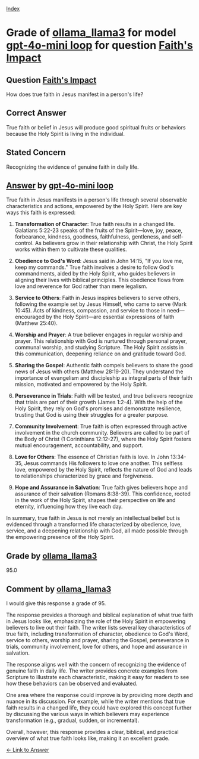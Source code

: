 
[Index](../../../../index.md)
# Grade of [ollama_llama3](../../../grading_models/ollama_llama3.md) for model [gpt-4o-mini loop](../../../answering_models/gpt-4o-mini_loop.md) for question [Faith's Impact](../../../questions/Faith_s_Impact.md)

## Question [Faith's Impact](../../../questions/Faith_s_Impact.md)
How does true faith in Jesus manifest in a person's life?

## Correct Answer
True faith or belief in Jesus will produce good spiritual fruits or behaviors because the Holy Spirit is living in the individual.

## Stated Concern
Recognizing the evidence of genuine faith in daily life.

## [Answer](../Faith_s_Impact.md) by [gpt-4o-mini loop](../../../answering_models/gpt-4o-mini_loop.md)
True faith in Jesus manifests in a person's life through several observable characteristics and actions, empowered by the Holy Spirit. Here are key ways this faith is expressed:

1. **Transformation of Character**: True faith results in a changed life. Galatians 5:22-23 speaks of the fruits of the Spirit—love, joy, peace, forbearance, kindness, goodness, faithfulness, gentleness, and self-control. As believers grow in their relationship with Christ, the Holy Spirit works within them to cultivate these qualities.

2. **Obedience to God's Word**: Jesus said in John 14:15, "If you love me, keep my commands." True faith involves a desire to follow God's commandments, aided by the Holy Spirit, who guides believers in aligning their lives with biblical principles. This obedience flows from love and reverence for God rather than mere legalism.

3. **Service to Others**: Faith in Jesus inspires believers to serve others, following the example set by Jesus Himself, who came to serve (Mark 10:45). Acts of kindness, compassion, and service to those in need—encouraged by the Holy Spirit—are essential expressions of faith (Matthew 25:40).

4. **Worship and Prayer**: A true believer engages in regular worship and prayer. This relationship with God is nurtured through personal prayer, communal worship, and studying Scripture. The Holy Spirit assists in this communication, deepening reliance on and gratitude toward God.

5. **Sharing the Gospel**: Authentic faith compels believers to share the good news of Jesus with others (Matthew 28:19-20). They understand the importance of evangelism and discipleship as integral parts of their faith mission, motivated and empowered by the Holy Spirit.

6. **Perseverance in Trials**: Faith will be tested, and true believers recognize that trials are part of their growth (James 1:2-4). With the help of the Holy Spirit, they rely on God's promises and demonstrate resilience, trusting that God is using their struggles for a greater purpose.

7. **Community Involvement**: True faith is often expressed through active involvement in the church community. Believers are called to be part of the Body of Christ (1 Corinthians 12:12-27), where the Holy Spirit fosters mutual encouragement, accountability, and support.

8. **Love for Others**: The essence of Christian faith is love. In John 13:34-35, Jesus commands His followers to love one another. This selfless love, empowered by the Holy Spirit, reflects the nature of God and leads to relationships characterized by grace and forgiveness.

9. **Hope and Assurance in Salvation**: True faith gives believers hope and assurance of their salvation (Romans 8:38-39). This confidence, rooted in the work of the Holy Spirit, shapes their perspective on life and eternity, influencing how they live each day.

In summary, true faith in Jesus is not merely an intellectual belief but is evidenced through a transformed life characterized by obedience, love, service, and a deepening relationship with God, all made possible through the empowering presence of the Holy Spirit.

## Grade by [ollama_llama3](../../../grading_models/ollama_llama3.md)
95.0

## Comment by [ollama_llama3](../../../grading_models/ollama_llama3.md)
I would give this response a grade of 95.

The response provides a thorough and biblical explanation of what true faith in Jesus looks like, emphasizing the role of the Holy Spirit in empowering believers to live out their faith. The writer lists several key characteristics of true faith, including transformation of character, obedience to God's Word, service to others, worship and prayer, sharing the Gospel, perseverance in trials, community involvement, love for others, and hope and assurance in salvation.

The response aligns well with the concern of recognizing the evidence of genuine faith in daily life. The writer provides concrete examples from Scripture to illustrate each characteristic, making it easy for readers to see how these behaviors can be observed and evaluated.

One area where the response could improve is by providing more depth and nuance in its discussion. For example, while the writer mentions that true faith results in a changed life, they could have explored this concept further by discussing the various ways in which believers may experience transformation (e.g., gradual, sudden, or incremental).

Overall, however, this response provides a clear, biblical, and practical overview of what true faith looks like, making it an excellent grade.

[&lt;- Link to Answer](../Faith_s_Impact.md)
